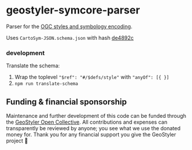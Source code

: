 # geostyler-symcore-parser

Parser for the [OGC styles and symbology encoding](https://github.com/opengeospatial/styles-and-symbology).

Uses `CartoSym-JSON.schema.json` with hash [de4892c](https://github.com/opengeospatial/styles-and-symbology/blob/de4892cb6e0109c434bea5ab19bc2cdf6ec63f0f/core/schemas/CartoSym-JSON.schema.json)

### development

Translate the schema:
  1. Wrap the toplevel `"$ref": "#/$defs/style"` with `"anyOf": [{ }]`
  2. `npm run translate-schema`

## <a name="funding"></a>Funding & financial sponsorship

Maintenance and further development of this code can be funded through the
[GeoStyler Open Collective](https://opencollective.com/geostyler). All contributions and
expenses can transparently be reviewed by anyone; you see what we use the donated money for.
Thank you for any financial support you give the GeoStyler project 💞

